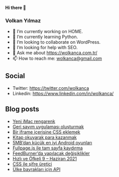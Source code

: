 #### Hi there 👋

### Volkan Yılmaz

- 🔭 I’m currently working on HOME.
- 🌱 I’m currently learning Python.
- 👯 I’m looking to collaborate on WordPress.
- 🤔 I’m looking for help with SEO.
- 💬 Ask me about https://wolkanca.com.tr/
- 📫 How to reach me: wolkanca@gmail.com

## Social
- Twitter: https://twitter.com/wolkanca
- Linkedin: https://www.linkedin.com/in/wolkanca/



## Blog posts
<!-- BLOG-POST-LIST:START -->
- [Yeni iMac rengarenk](https://wolkanca.com.tr/yeni-imac-rengarenk/)
- [Geri sayım uygulaması oluşturmak](https://wolkanca.com.tr/geri-sayim-uygulamasi-olusturmak/)
- [Bir iframe içerisine CSS eklemek](https://wolkanca.com.tr/bir-iframe-icerisine-css-eklemek/)
- [Kitap okuyarak para kazanmak](https://wolkanca.com.tr/kitap-okuyarak-para-kazanmak/)
- [5MB’dan küçük en iyi Android oyunları](https://wolkanca.com.tr/5mbdan-kucuk-en-iyi-android-oyunlari/)
- [Fullpage.js ile tam sayfa kaydırma](https://wolkanca.com.tr/fullpage-js-ile-tam-sayfa-kaydirma/)
- [FeedBurner’da yapılacak değişiklikler](https://wolkanca.com.tr/feedburnerda-yapilacak-degisiklikler/)
- [Hızlı ve Öfkeli 9 – Haziran 2021](https://wolkanca.com.tr/hizli-ve-ofkeli-9-haziran-2021/)
- [CSS ile şifre üretici](https://wolkanca.com.tr/css-ile-sifre-uretici/)
- [Ülke bayrakları için API](https://wolkanca.com.tr/ulke-bayraklari-icin-api/)
<!-- BLOG-POST-LIST:END -->
